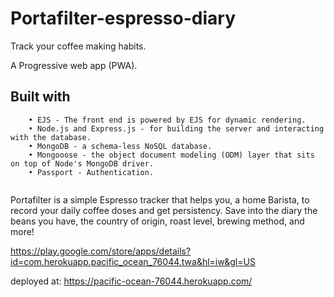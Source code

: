 # Portafilter-espresso-diary
Track your coffee making habits.

A Progressive web app (PWA).

## Built with

```
    • EJS - The front end is powered by EJS for dynamic rendering. 
    • Node.js and Express.js - for building the server and interacting with the database. 
    • MongoDB - a schema-less NoSQL database. 
    • Mongooose - the object document modeling (ODM) layer that sits on top of Node's MongoDB driver. 
    • Passport - Authentication. 
 
```

Portafilter is a simple Espresso tracker that helps you, a home Barista, to record your daily coffee doses and get persistency. Save into the diary the beans you have, the country of origin, roast level, brewing method, and more!

https://play.google.com/store/apps/details?id=com.herokuapp.pacific_ocean_76044.twa&hl=iw&gl=US

deployed at: https://pacific-ocean-76044.herokuapp.com/
